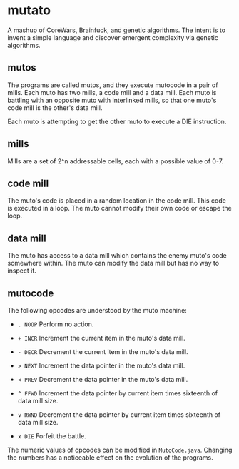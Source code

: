 mutato
======

A mashup of CoreWars, Brainfuck, and genetic algorithms.  The intent
is to invent a simple language and discover emergent complexity via
genetic algorithms.

mutos
-----

The programs are called mutos, and they execute mutocode in a pair
of mills.  Each muto has two mills, a code mill and a data mill.
Each muto is battling with an opposite muto with interlinked mills,
so that one muto's code mill is the other's data mill.

Each muto is attempting to get the other muto to execute a DIE
instruction.

mills
-----

Mills are a set of 2^n addressable cells, each with a possible value
of 0-7.

code mill
---------

The muto's code is placed in a random location in the code mill.
This code is executed in a loop.  The muto cannot modify their own
code or escape the loop.

data mill
---------

The muto has access to a data mill which contains the enemy muto's
code somewhere within.  The muto can modify the data mill but has
no way to inspect it.

mutocode
--------

The following opcodes are understood by the muto machine:

*   `. NOOP`
    Perform no action.

*   `+ INCR`
    Increment the current item in the muto's data mill.

*   `- DECR`
    Decrement the current item in the muto's data mill.

*   `> NEXT`
    Increment the data pointer in the muto's data mill.

*   `< PREV`
    Decrement the data pointer in the muto's data mill.

*   `^ FFWD`
    Increment the data pointer by current item times sixteenth of data mill size.

*   `v RWND`
    Decrement the data pointer by current item times sixteenth of data mill size.

*   `x DIE`
    Forfeit the battle.

The numeric values of opcodes can be modified in `MutoCode.java`.
Changing the numbers has a noticeable effect on the evolution of
the programs.
